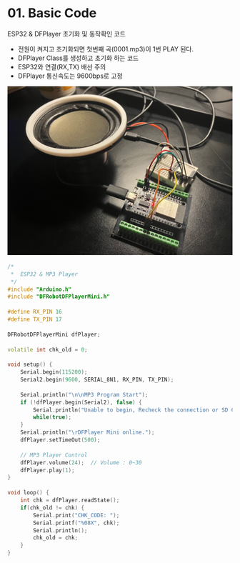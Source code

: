# 01. Basic Code

ESP32 & DFPlayer 초기화 및 동작확인 코드

* 전원이 켜지고 초기화되면 첫번째 곡(0001.mp3)이 1번 PLAY 된다.
* DFPlayer Class를 생성하고 초기화 하는 코드
* ESP32와 연결(RX,TX) 배선 주의
* DFPlayer 통신속도는 9600bps로 고정

![Wiring](../../img/dfplayer.jpg)

```cpp title="prj_mp3player.ino" linenums="1" hl_lines="7"
/*
 *  ESP32 & MP3 Player
 */
#include "Arduino.h"
#include "DFRobotDFPlayerMini.h"

#define RX_PIN 16
#define TX_PIN 17

DFRobotDFPlayerMini dfPlayer;

volatile int chk_old = 0;

void setup() {
    Serial.begin(115200);
    Serial2.begin(9600, SERIAL_8N1, RX_PIN, TX_PIN);

    Serial.println("\n\nMP3 Program Start");
    if (!dfPlayer.begin(Serial2), false) {
        Serial.println("Unable to begin, Recheck the connection or SD Card!");
        while(true);
    }
    Serial.println("\rDFPlayer Mini online.");
    dfPlayer.setTimeOut(500);
    
    // MP3 Player Control
    dfPlayer.volume(24);  // Volume : 0~30
    dfPlayer.play(1);
}

void loop() {
    int chk = dfPlayer.readState();
    if(chk_old != chk) {
        Serial.print("CHK_CODE: ");
        Serial.printf("%08X", chk);
        Serial.println();
        chk_old = chk;
    }
}
```